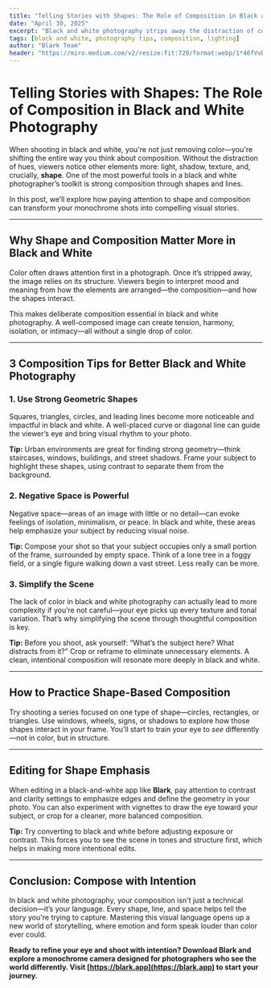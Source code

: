 ```yaml
---
title: "Telling Stories with Shapes: The Role of Composition in Black and White Photography"
date: "April 30, 2025"
excerpt: "Black and white photography strips away the distraction of color, sharpening our focus on what really drives an image: light, shadow, and structure. At the heart of this lies shape—and how we compose those shapes into a meaningful frame. In this article, we dive into how the deliberate use of geometric forms, negative space, and simplified scenes can help you tell stronger stories through your monochrome work. Whether you’re capturing a quiet street or an abstract form, it’s your composition that speaks the loudest when the color is gone."
tags: [black and white, photography tips, composition, lighting]
author: "Blark Team"
header: "https://miro.medium.com/v2/resize:fit:720/format:webp/1*46fVvDTBDBSH1ZNnoMIlNQ.jpeg"
---
```


# Telling Stories with Shapes: The Role of Composition in Black and White Photography

When shooting in black and white, you're not just removing color—you're shifting the entire way you think about composition. Without the distraction of hues, viewers notice other elements more: light, shadow, texture, and, crucially, **shape**. One of the most powerful tools in a black and white photographer’s toolkit is strong composition through shapes and lines.

In this post, we’ll explore how paying attention to shape and composition can transform your monochrome shots into compelling visual stories.

---

## Why Shape and Composition Matter More in Black and White

Color often draws attention first in a photograph. Once it’s stripped away, the image relies on its structure. Viewers begin to interpret mood and meaning from how the elements are arranged—the composition—and how the shapes interact.

This makes deliberate composition essential in black and white photography. A well-composed image can create tension, harmony, isolation, or intimacy—all without a single drop of color.

---

## 3 Composition Tips for Better Black and White Photography

### 1. **Use Strong Geometric Shapes**
Squares, triangles, circles, and leading lines become more noticeable and impactful in black and white. A well-placed curve or diagonal line can guide the viewer’s eye and bring visual rhythm to your photo.

**Tip:** Urban environments are great for finding strong geometry—think staircases, windows, buildings, and street shadows. Frame your subject to highlight these shapes, using contrast to separate them from the background.

### 2. **Negative Space is Powerful**
Negative space—areas of an image with little or no detail—can evoke feelings of isolation, minimalism, or peace. In black and white, these areas help emphasize your subject by reducing visual noise.

**Tip:** Compose your shot so that your subject occupies only a small portion of the frame, surrounded by empty space. Think of a lone tree in a foggy field, or a single figure walking down a vast street. Less really can be more.

### 3. **Simplify the Scene**
The lack of color in black and white photography can actually lead to more complexity if you’re not careful—your eye picks up every texture and tonal variation. That’s why simplifying the scene through thoughtful composition is key.

**Tip:** Before you shoot, ask yourself: “What’s the subject here? What distracts from it?” Crop or reframe to eliminate unnecessary elements. A clean, intentional composition will resonate more deeply in black and white.

---

## How to Practice Shape-Based Composition

Try shooting a series focused on one type of shape—circles, rectangles, or triangles. Use windows, wheels, signs, or shadows to explore how those shapes interact in your frame. You’ll start to train your eye to *see* differently—not in color, but in structure.

---

## Editing for Shape Emphasis

When editing in a black-and-white app like **Blark**, pay attention to contrast and clarity settings to emphasize edges and define the geometry in your photo. You can also experiment with vignettes to draw the eye toward your subject, or crop for a cleaner, more balanced composition.

**Tip:** Try converting to black and white before adjusting exposure or contrast. This forces you to see the scene in tones and structure first, which helps in making more intentional edits.

---

## Conclusion: Compose with Intention

In black and white photography, your composition isn't just a technical decision—it’s your language. Every shape, line, and space helps tell the story you're trying to capture. Mastering this visual language opens up a new world of storytelling, where emotion and form speak louder than color ever could.

**Ready to refine your eye and shoot with intention? Download Blark and explore a monochrome camera designed for photographers who see the world differently. Visit [https://blark.app](https://blark.app) to start your journey.**